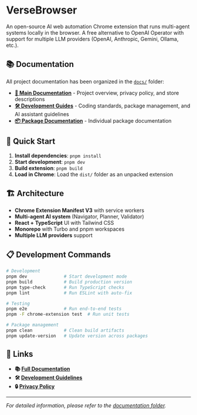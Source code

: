 # VerseBrowser

An open-source AI web automation Chrome extension that runs multi-agent systems locally in the browser. A free alternative to OpenAI Operator with support for multiple LLM providers (OpenAI, Anthropic, Gemini, Ollama, etc.).

## 📚 Documentation

All project documentation has been organized in the [`docs/`](docs/) folder:

- **[📖 Main Documentation](docs/main/)** - Project overview, privacy policy, and store descriptions
- **[🛠️ Development Guides](docs/development/)** - Coding standards, package management, and AI assistant guidelines  
- **[📦 Package Documentation](docs/packages/)** - Individual package documentation

## 🚀 Quick Start

1. **Install dependencies**: `pnpm install`
2. **Start development**: `pnpm dev`
3. **Build extension**: `pnpm build`
4. **Load in Chrome**: Load the `dist/` folder as an unpacked extension

## 🏗️ Architecture

- **Chrome Extension Manifest V3** with service workers
- **Multi-agent AI system** (Navigator, Planner, Validator)
- **React + TypeScript** UI with Tailwind CSS
- **Monorepo** with Turbo and pnpm workspaces
- **Multiple LLM providers** support

## 📋 Development Commands

```bash
# Development
pnpm dev              # Start development mode
pnpm build            # Build production version
pnpm type-check       # Run TypeScript checks
pnpm lint             # Run ESLint with auto-fix

# Testing
pnpm e2e              # Run end-to-end tests
pnpm -F chrome-extension test  # Run unit tests

# Package management
pnpm clean            # Clean build artifacts
pnpm update-version   # Update version across packages
```

## 🔗 Links

- **📚 [Full Documentation](docs/)**
- **🛠️ [Development Guidelines](docs/development/CLAUDE.md)**
- **🔒 [Privacy Policy](docs/main/PRIVACY.md)**

---

*For detailed information, please refer to the [documentation folder](docs/).*
